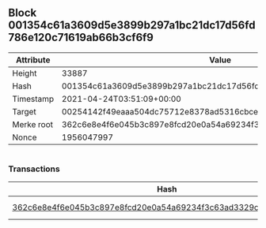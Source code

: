 ## Block 001354c61a3609d5e3899b297a1bc21dc17d56fd786e120c71619ab66b3cf6f9

Attribute | Value
--- | ---
Height | 33887
Hash | 001354c61a3609d5e3899b297a1bc21dc17d56fd786e120c71619ab66b3cf6f9
Timestamp | 2021-04-24T03:51:09+00:00
Target | 00254142f49eaaa504dc75712e8378ad5316cbcead634704b3734b6271167cc4
Merke root | 362c6e8e4f6e045b3c897e8fcd20e0a54a69234f3c63ad3329cec5dc2c20cc73
Nonce | 1956047997

```

```

### Transactions

Hash | Amount
--- | ---
[362c6e8e4f6e045b3c897e8fcd20e0a54a69234f3c63ad3329cec5dc2c20cc73](362c6e8e4f6e045b3c897e8fcd20e0a54a69234f3c63ad3329cec5dc2c20cc73.md) | 10.00000000 SKEPTI 
